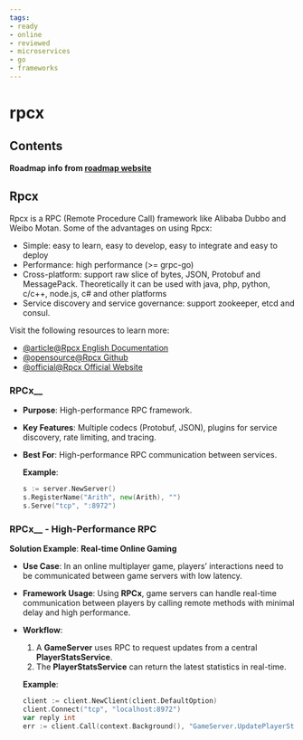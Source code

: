 ```yaml
---
tags:
- ready
- online
- reviewed
- microservices
- go
- frameworks
---
```


# rpcx

## Contents

__Roadmap info from [roadmap website](https://roadmap.sh/golang/go-microservices/rpcx)__

## Rpcx

Rpcx is a RPC (Remote Procedure Call) framework like Alibaba Dubbo and Weibo Motan. Some of the advantages on using Rpcx:

- Simple: easy to learn, easy to develop, easy to integrate and easy to deploy
- Performance: high performance (>= grpc-go)
- Cross-platform: support raw slice of bytes, JSON, Protobuf and MessagePack. Theoretically it can be used with java, php, python, c/c++, node.js, c# and other platforms
- Service discovery and service governance: support zookeeper, etcd and consul.

Visit the following resources to learn more:

- [@article@Rpcx English Documentation](https://en.doc.rpcx.io/)
- [@opensource@Rpcx Github](https://github.com/smallnest/rpcx)
- [@official@Rpcx Official Website](https://rpcx.io/)

### RPCx__

- __Purpose__: High-performance RPC framework.
- __Key Features__: Multiple codecs (Protobuf, JSON), plugins for service discovery, rate limiting, and tracing.
- __Best For__: High-performance RPC communication between services.

   __Example__:

   ```go
   s := server.NewServer()
   s.RegisterName("Arith", new(Arith), "")
   s.Serve("tcp", ":8972")
   ```

### RPCx__ - High-Performance RPC

   __Solution Example__: __Real-time Online Gaming__

- __Use Case__: In an online multiplayer game, players’ interactions need to be communicated between game servers with low latency.
- __Framework Usage__: Using __RPCx__, game servers can handle real-time communication between players by calling remote methods with minimal delay and high performance.
- __Workflow__:
     1. A __GameServer__ uses RPC to request updates from a central __PlayerStatsService__.
     2. The __PlayerStatsService__ can return the latest statistics in real-time.

   __Example__:

   ```go
   client := client.NewClient(client.DefaultOption)
   client.Connect("tcp", "localhost:8972")
   var reply int
   err := client.Call(context.Background(), "GameServer.UpdatePlayerStats", &args, &reply)
   ```
